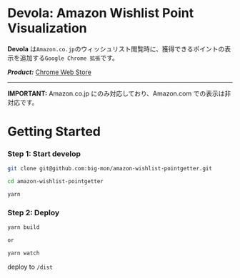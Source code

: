 # Devola: Amazon Wishlist Point Visualization

**Devola** は`Amazon.co.jp`のウィッシュリスト閲覧時に、獲得できるポイントの表示を追加する`Google Chrome 拡張`です。

**_Product:_** [Chrome Web Store](https://chrome.google.com/webstore/detail/devola-amazon-wishlist-po/khfjbdbepipkeecalhcpcnhkdfedkcki?hl=ja&authuser=0)

---

**IMPORTANT:** Amazon.co.jp にのみ対応しており、Amazon.com での表示は非対応です。

# Getting Started

### Step 1: Start develop

```sh
git clone git@github.com:big-mon/amazon-wishlist-pointgetter.git

cd amazon-wishlist-pointgetter

yarn
```

### Step 2: Deploy

```sh
yarn build

or

yarn watch
```

deploy to `/dist`
